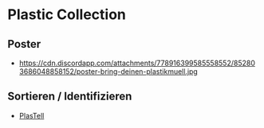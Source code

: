 # Plastic Collection

## Poster
* https://cdn.discordapp.com/attachments/778916399585558552/852803686048858152/poster-bring-deinen-plastikmuell.jpg

## Sortieren / Identifizieren
* [PlasTell](https://matoha.com/plastics-identification)
